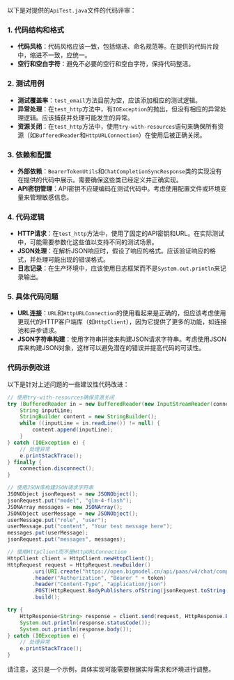 以下是对提供的`ApiTest.java`文件的代码评审：

### 1. 代码结构和格式
- **代码风格**：代码风格应该一致，包括缩进、命名规范等。在提供的代码片段中，缩进不一致，应统一。
- **空行和空白字符**：避免不必要的空行和空白字符，保持代码整洁。

### 2. 测试用例
- **测试覆盖率**：`test_email`方法目前为空，应该添加相应的测试逻辑。
- **异常处理**：在`test_http`方法中，有`IOException`的抛出，但没有相应的异常处理逻辑。应该捕获并处理可能发生的异常。
- **资源关闭**：在`test_http`方法中，使用`try-with-resources`语句来确保所有资源（如`BufferedReader`和`HttpURLConnection`）在使用后被正确关闭。

### 3. 依赖和配置
- **外部依赖**：`BearerTokenUtils`和`ChatCompletionSyncResponse`类的实现没有在提供的代码中展示。需要确保这些类已经定义并正确实现。
- **API密钥管理**：API密钥不应硬编码在测试代码中。考虑使用配置文件或环境变量来管理敏感信息。

### 4. 代码逻辑
- **HTTP请求**：在`test_http`方法中，使用了固定的API密钥和URL。在实际测试中，可能需要参数化这些值以支持不同的测试场景。
- **JSON处理**：在解析JSON响应时，假设了响应的格式。应该验证响应的格式，并处理可能出现的错误格式。
- **日志记录**：在生产环境中，应该使用日志框架而不是`System.out.println`来记录输出。

### 5. 具体代码问题
- **URL连接**：`URL`和`HttpURLConnection`的使用看起来是正确的，但应该考虑使用更现代的HTTP客户端库（如`HttpClient`），因为它提供了更多的功能，如连接池和异步请求。
- **JSON字符串构建**：使用字符串拼接来构建JSON请求字符串。考虑使用JSON库来构建JSON对象，这样可以避免潜在的错误并提高代码的可读性。

### 代码示例改进
以下是针对上述问题的一些建议性代码改进：

```java
// 使用try-with-resources确保资源关闭
try (BufferedReader in = new BufferedReader(new InputStreamReader(connection.getInputStream()))) {
    String inputLine;
    StringBuilder content = new StringBuilder();
    while ((inputLine = in.readLine()) != null) {
        content.append(inputLine);
    }
} catch (IOException e) {
    // 处理异常
    e.printStackTrace();
} finally {
    connection.disconnect();
}

// 使用JSON库构建JSON请求字符串
JSONObject jsonRequest = new JSONObject();
jsonRequest.put("model", "glm-4-flash");
JSONArray messages = new JSONArray();
JSONObject userMessage = new JSONObject();
userMessage.put("role", "user");
userMessage.put("content", "Your test message here");
messages.put(userMessage);
jsonRequest.put("messages", messages);

// 使用HttpClient而不是HttpURLConnection
HttpClient client = HttpClient.newHttpClient();
HttpRequest request = HttpRequest.newBuilder()
        .uri(URI.create("https://open.bigmodel.cn/api/paas/v4/chat/completions"))
        .header("Authorization", "Bearer " + token)
        .header("Content-Type", "application/json")
        .POST(HttpRequest.BodyPublishers.ofString(jsonRequest.toString()))
        .build();

try {
    HttpResponse<String> response = client.send(request, HttpResponse.BodyHandlers.ofString());
    System.out.println(response.statusCode());
    System.out.println(response.body());
} catch (IOException e) {
    // 处理异常
    e.printStackTrace();
}
```

请注意，这只是一个示例，具体实现可能需要根据实际需求和环境进行调整。